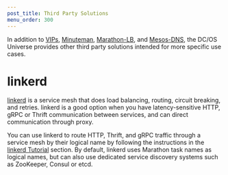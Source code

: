 ```yaml
---
post_title: Third Party Solutions
menu_order: 300
---
```


In addition to [VIPs][1], [Minuteman][2], [Marathon-LB][3], and [Mesos-DNS][4], the DC/OS Universe provides other third party solutions intended for more specific use cases.

# linkerd

[linkerd][5] is a service mesh that does load balancing, routing, circuit breaking, and retries. linkerd is a good option when you have latency-sensitive HTTP, gRPC or Thrift communication between services, and can direct communication through proxy.

You can use linkerd to route HTTP, Thrift, and gRPC traffic through a service mesh by their logical name by following the instructions in the [linkerd Tutorial][6] section. By default, linkerd uses Marathon task names as logical names, but can also use dedicated service discovery systems such as ZooKeeper, Consul or etcd.

 [1]: /docs/1.8/usage/service-discovery/load-balancing-vips/virtual-ip-addresses/
 [2]: /docs/1.8/usage/service-discovery/load-balancing-vips/
 [3]: /docs/1.8/usage/service-discovery/marathon-lb/
 [4]: /docs/1.8/usage/service-discovery/mesos-dns/
 [5]: /docs/1.8/usage/service-discovery/third-party-solution/linkerd/
 [6]: https://github.com/dcos/examples/tree/master/1.8/linkerd
